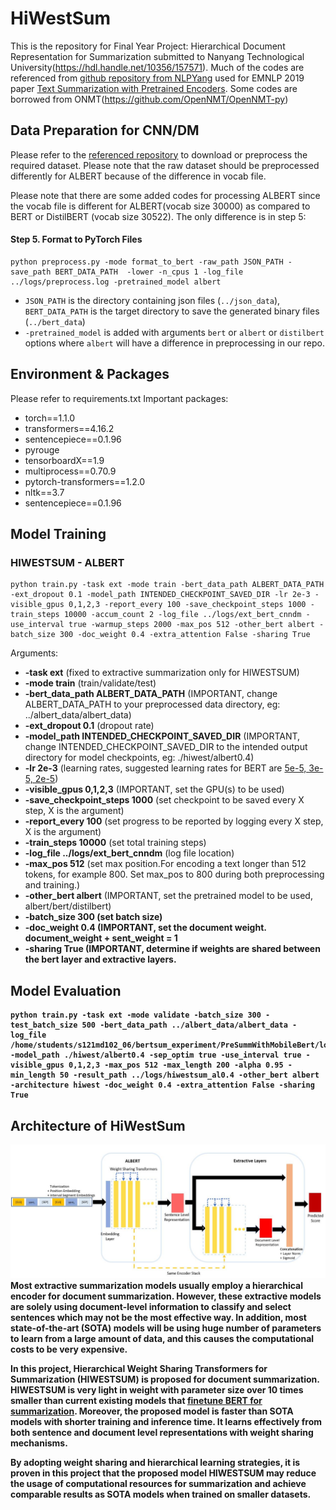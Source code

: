 # HiWestSum

This is the repository for Final Year Project: Hierarchical Document Representation for Summarization submitted to Nanyang Technological University(https://hdl.handle.net/10356/157571).
Much of the codes are referenced from [github repository from NLPYang](https://github.com/nlpyang/PreSumm) used for EMNLP 2019 paper [Text Summarization with Pretrained Encoders](https://arxiv.org/abs/1908.08345). Some codes are borrowed from ONMT(https://github.com/OpenNMT/OpenNMT-py)

## Data Preparation for CNN/DM
Please refer to the [referenced repository](https://github.com/nlpyang/PreSumm) to download or preprocess the required dataset. Please note that the raw dataset should be preprocessed differently for ALBERT because of the difference in vocab file.

Please note that there are some added codes for processing ALBERT since the vocab file is different for ALBERT(vocab size 30000) as compared to BERT or DistilBERT (vocab size 30522). The only difference is in step 5:
####  Step 5. Format to PyTorch Files
```
python preprocess.py -mode format_to_bert -raw_path JSON_PATH -save_path BERT_DATA_PATH  -lower -n_cpus 1 -log_file ../logs/preprocess.log -pretrained_model albert
```

* `JSON_PATH` is the directory containing json files (`../json_data`), `BERT_DATA_PATH` is the target directory to save the generated binary files (`../bert_data`)
* `-pretrained_model` is added with arguments `bert` or `albert` or `distilbert` options where `albert` will have a difference in preprocessing in our repo.


## Environment & Packages
Please refer to requirements.txt
Important packages:
<ul>
<li>torch==1.1.0</li>
<li>transformers==4.16.2</li>
<li>sentencepiece==0.1.96</li>
<li>pyrouge</li>
<li>tensorboardX==1.9</li>
<li>multiprocess==0.70.9</li>
<li>pytorch-transformers==1.2.0</li>
<li>nltk==3.7</li>
  <li>sentencepiece==0.1.96</li>
</ul>

## Model Training
### HIWESTSUM - ALBERT
```
python train.py -task ext -mode train -bert_data_path ALBERT_DATA_PATH -ext_dropout 0.1 -model_path INTENDED_CHECKPOINT_SAVED_DIR -lr 2e-3 -visible_gpus 0,1,2,3 -report_every 100 -save_checkpoint_steps 1000 -train_steps 10000 -accum_count 2 -log_file ../logs/ext_bert_cnndm -use_interval true -warmup_steps 2000 -max_pos 512 -other_bert albert -batch_size 300 -doc_weight 0.4 -extra_attention False -sharing True
```
Arguments:
<ul>
  <li><b>-task ext</b> (fixed to extractive summarization only for HIWESTSUM)</li>
  <li><b>-mode train</b> (train/validate/test)</li>
  <li><b>-bert_data_path ALBERT_DATA_PATH</b> (IMPORTANT, change ALBERT_DATA_PATH to your preprocessed data directory, eg: ../albert_data/albert_data)</li>
  <li><b>-ext_dropout 0.1</b> (dropout rate)</li>
  <li><b>-model_path INTENDED_CHECKPOINT_SAVED_DIR</b> (IMPORTANT, change INTENDED_CHECKPOINT_SAVED_DIR to the intended output directory for model checkpoints, eg: ./hiwest/albert0.4) </li>
  <li><b>-lr 2e-3</b> (learning rates, suggested learning rates for BERT are <a href="https://arxiv.org/pdf/1706.03762.pdf">5e-5, 3e-5, 2e-5</a>)</li>
  <li><b>-visible_gpus 0,1,2,3</b> (IMPORTANT, set the GPU(s) to be used)</li>
  <li><b>-save_checkpoint_steps 1000</b> (set checkpoint to be saved every X step, X is the argument)</li>
  <li><b>-report_every 100</b> (set progress to be reported by logging every X step, X is the argument)</li>
  <li><b>-train_steps 10000</b> (set total training steps)</li>
  <li><b>-log_file ../logs/ext_bert_cnndm</b> (log file location) </li>
  <li><b>-max_pos 512</b> (set max position.For encoding a text longer than 512 tokens, for example 800. Set max_pos to 800 during both preprocessing and training.) </li>
  <li><b>-other_bert albert</b> (IMPORTANT, set the pretrained model to be used, albert/bert/distilbert) </li>
  <li><b>-batch_size 300<b> (set batch size) </li>  
  <li><b>-doc_weight 0.4</b> (IMPORTANT, set the document weight. document_weight + sent_weight = 1 </li>
   <li><b>-sharing True</b> (IMPORTANT, determine if weights are shared between the bert layer and extractive layers. </li>
</ul>

## Model Evaluation
```
python train.py -task ext -mode validate -batch_size 300 -test_batch_size 500 -bert_data_path ../albert_data/albert_data -log_file /home/students/s121md102_06/bertsum_experiment/PreSummWithMobileBert/logs/val_hiwest_distilbert_cnndm -model_path ./hiwest/albert0.4 -sep_optim true -use_interval true -visible_gpus 0,1,2,3 -max_pos 512 -max_length 200 -alpha 0.95 -min_length 50 -result_path ../logs/hiwestsum_al0.4 -other_bert albert -architecture hiwest -doc_weight 0.4 -extra_attention False -sharing True
```

## Architecture of HiWestSum
![architecture](/architecture.JPG)
Most extractive summarization models usually employ a hierarchical encoder for document summarization. However, these extractive models are solely using document-level information to classify and select sentences which may not be the most effective way.
In addition, most state-of-the-art (SOTA) models will be using huge number of parameters to learn from a large amount of data, and this causes the computational costs to be very
expensive.

In this project, Hierarchical Weight Sharing Transformers for Summarization (HIWESTSUM) is proposed for document summarization. HIWESTSUM is very light in weight with parameter size over 10 times smaller than current existing models that [finetune BERT for summarization](https://arxiv.org/abs/1908.08345). Moreover, the proposed model is faster than SOTA models with shorter training and inference time. It learns effectively from both sentence
and document level representations with weight sharing mechanisms.

By adopting weight sharing and hierarchical learning strategies, it is proven in this project that the proposed model HIWESTSUM may reduce the usage of computational resources
for summarization and achieve comparable results as SOTA models when trained on smaller datasets.
